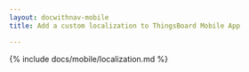 ```yaml
---
layout: docwithnav-mobile
title: Add a custom localization to ThingsBoard Mobile App

---
```

{% include docs/mobile/localization.md %}
